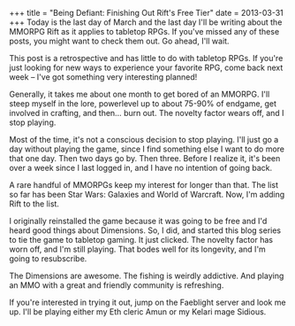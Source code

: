 +++
title = "Being Defiant: Finishing Out Rift's Free Tier"
date = 2013-03-31
+++
Today is the last day of March and the last day I'll be writing about the MMORPG Rift as it applies to tabletop RPGs. If you've missed any of these posts, you might want to check them out. Go ahead, I'll wait.

This post is a retrospective and has little to do with tabletop RPGs. If you're just looking for new ways to experience your favorite RPG, come back next week – I've got something very interesting planned!

Generally, it takes me about one month to get bored of an MMORPG. I'll steep myself in the lore, powerlevel up to about 75-90% of endgame, get involved in crafting, and then… burn out. The novelty factor wears off, and I stop playing.

Most of the time, it's not a conscious decision to stop playing. I'll just go a day without playing the game, since I find something else I want to do more that one day. Then two days go by. Then three. Before I realize it, it's been over a week since I last logged in, and I have no intention of going back.

A rare handful of MMORPGs keep my interest for longer than that. The list so far has been Star Wars: Galaxies and World of Warcraft. Now, I'm adding Rift to the list.

I originally reinstalled the game because it was going to be free and I'd heard good things about Dimensions. So, I did, and started this blog series to tie the game to tabletop gaming. It just clicked. The novelty factor has worn off, and I'm still playing. That bodes well for its longevity, and I'm going to resubscribe.

The Dimensions are awesome. The fishing is weirdly addictive. And playing an MMO with a great and friendly community is refreshing.

If you're interested in trying it out, jump on the Faeblight server and look me up. I'll be playing either my Eth cleric Amun or my Kelari mage Sidious.
